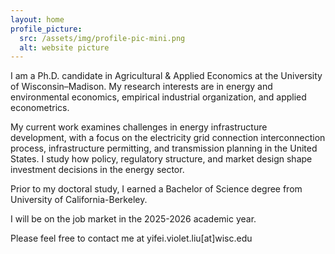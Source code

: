 ```yaml
---
layout: home
profile_picture:
  src: /assets/img/profile-pic-mini.png
  alt: website picture
---
```


<p>
I am a Ph.D. candidate in Agricultural & Applied Economics at the University of Wisconsin–Madison. My research interests are in energy and environmental economics, empirical industrial organization, and applied econometrics. 
</p>

<p>
My current work examines challenges in energy infrastructure development, with a focus on the electricity grid connection interconnection process, infrastructure permitting, and transmission planning in the United States. I study how policy, regulatory structure, and market design shape investment decisions in the energy sector.
</p>

<p>
Prior to my doctoral study, I earned a Bachelor of Science degree from University of California-Berkeley.
</p>

<p>
I will be on the job market in the 2025-2026 academic year.
</p>

<p>
Please feel free to contact me at yifei.violet.liu[at]wisc.edu
</p>
